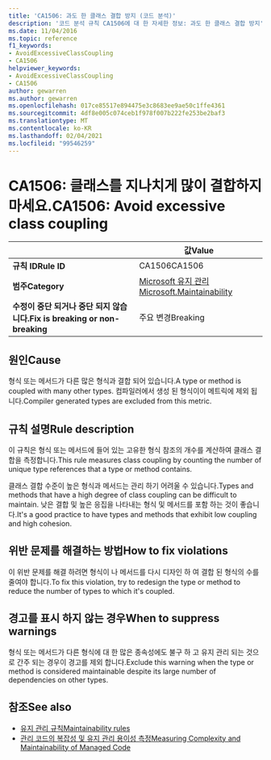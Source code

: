 ```yaml
---
title: 'CA1506: 과도 한 클래스 결합 방지 (코드 분석)'
description: '코드 분석 규칙 CA1506에 대 한 자세한 정보: 과도 한 클래스 결합 방지'
ms.date: 11/04/2016
ms.topic: reference
f1_keywords:
- AvoidExcessiveClassCoupling
- CA1506
helpviewer_keywords:
- AvoidExcessiveClassCoupling
- CA1506
author: gewarren
ms.author: gewarren
ms.openlocfilehash: 017ce85517e894475e3c8683ee9ae50c1ffe4361
ms.sourcegitcommit: 4df8e005c074ceb1f978f007b222fe253be2baf3
ms.translationtype: MT
ms.contentlocale: ko-KR
ms.lasthandoff: 02/04/2021
ms.locfileid: "99546259"
---
```

# <a name="ca1506-avoid-excessive-class-coupling"></a><span data-ttu-id="463c0-103">CA1506: 클래스를 지나치게 많이 결합하지 마세요.</span><span class="sxs-lookup"><span data-stu-id="463c0-103">CA1506: Avoid excessive class coupling</span></span>

| | <span data-ttu-id="463c0-104">값</span><span class="sxs-lookup"><span data-stu-id="463c0-104">Value</span></span> |
|-|-|
| <span data-ttu-id="463c0-105">**규칙 ID**</span><span class="sxs-lookup"><span data-stu-id="463c0-105">**Rule ID**</span></span> |<span data-ttu-id="463c0-106">CA1506</span><span class="sxs-lookup"><span data-stu-id="463c0-106">CA1506</span></span>|
| <span data-ttu-id="463c0-107">**범주**</span><span class="sxs-lookup"><span data-stu-id="463c0-107">**Category**</span></span> |[<span data-ttu-id="463c0-108">Microsoft 유지 관리</span><span class="sxs-lookup"><span data-stu-id="463c0-108">Microsoft.Maintainability</span></span>](maintainability-warnings.md)|
| <span data-ttu-id="463c0-109">**수정이 중단 되거나 중단 되지 않습니다.**</span><span class="sxs-lookup"><span data-stu-id="463c0-109">**Fix is breaking or non-breaking**</span></span> |<span data-ttu-id="463c0-110">주요 변경</span><span class="sxs-lookup"><span data-stu-id="463c0-110">Breaking</span></span>|

## <a name="cause"></a><span data-ttu-id="463c0-111">원인</span><span class="sxs-lookup"><span data-stu-id="463c0-111">Cause</span></span>

<span data-ttu-id="463c0-112">형식 또는 메서드가 다른 많은 형식과 결합 되어 있습니다.</span><span class="sxs-lookup"><span data-stu-id="463c0-112">A type or method is coupled with many other types.</span></span> <span data-ttu-id="463c0-113">컴파일러에서 생성 된 형식이이 메트릭에 제외 됩니다.</span><span class="sxs-lookup"><span data-stu-id="463c0-113">Compiler generated types are excluded from this metric.</span></span>

## <a name="rule-description"></a><span data-ttu-id="463c0-114">규칙 설명</span><span class="sxs-lookup"><span data-stu-id="463c0-114">Rule description</span></span>

<span data-ttu-id="463c0-115">이 규칙은 형식 또는 메서드에 들어 있는 고유한 형식 참조의 개수를 계산하여 클래스 결합을 측정합니다.</span><span class="sxs-lookup"><span data-stu-id="463c0-115">This rule measures class coupling by counting the number of unique type references that a type or method contains.</span></span>

<span data-ttu-id="463c0-116">클래스 결합 수준이 높은 형식과 메서드는 관리 하기 어려울 수 있습니다.</span><span class="sxs-lookup"><span data-stu-id="463c0-116">Types and methods that have a high degree of class coupling can be difficult to maintain.</span></span> <span data-ttu-id="463c0-117">낮은 결합 및 높은 응집을 나타내는 형식 및 메서드를 포함 하는 것이 좋습니다.</span><span class="sxs-lookup"><span data-stu-id="463c0-117">It's a good practice to have types and methods that exhibit low coupling and high cohesion.</span></span>

## <a name="how-to-fix-violations"></a><span data-ttu-id="463c0-118">위반 문제를 해결하는 방법</span><span class="sxs-lookup"><span data-stu-id="463c0-118">How to fix violations</span></span>

<span data-ttu-id="463c0-119">이 위반 문제를 해결 하려면 형식이 나 메서드를 다시 디자인 하 여 결합 된 형식의 수를 줄여야 합니다.</span><span class="sxs-lookup"><span data-stu-id="463c0-119">To fix this violation, try to redesign the type or method to reduce the number of types to which it's coupled.</span></span>

## <a name="when-to-suppress-warnings"></a><span data-ttu-id="463c0-120">경고를 표시 하지 않는 경우</span><span class="sxs-lookup"><span data-stu-id="463c0-120">When to suppress warnings</span></span>

<span data-ttu-id="463c0-121">형식 또는 메서드가 다른 형식에 대 한 많은 종속성에도 불구 하 고 유지 관리 되는 것으로 간주 되는 경우이 경고를 제외 합니다.</span><span class="sxs-lookup"><span data-stu-id="463c0-121">Exclude this warning when the type or method is considered maintainable despite its large number of dependencies on other types.</span></span>

## <a name="see-also"></a><span data-ttu-id="463c0-122">참조</span><span class="sxs-lookup"><span data-stu-id="463c0-122">See also</span></span>

- [<span data-ttu-id="463c0-123">유지 관리 규칙</span><span class="sxs-lookup"><span data-stu-id="463c0-123">Maintainability rules</span></span>](maintainability-warnings.md)
- [<span data-ttu-id="463c0-124">관리 코드의 복잡성 및 유지 관리 용이성 측정</span><span class="sxs-lookup"><span data-stu-id="463c0-124">Measuring Complexity and Maintainability of Managed Code</span></span>](/visualstudio/code-quality/code-metrics-values)
